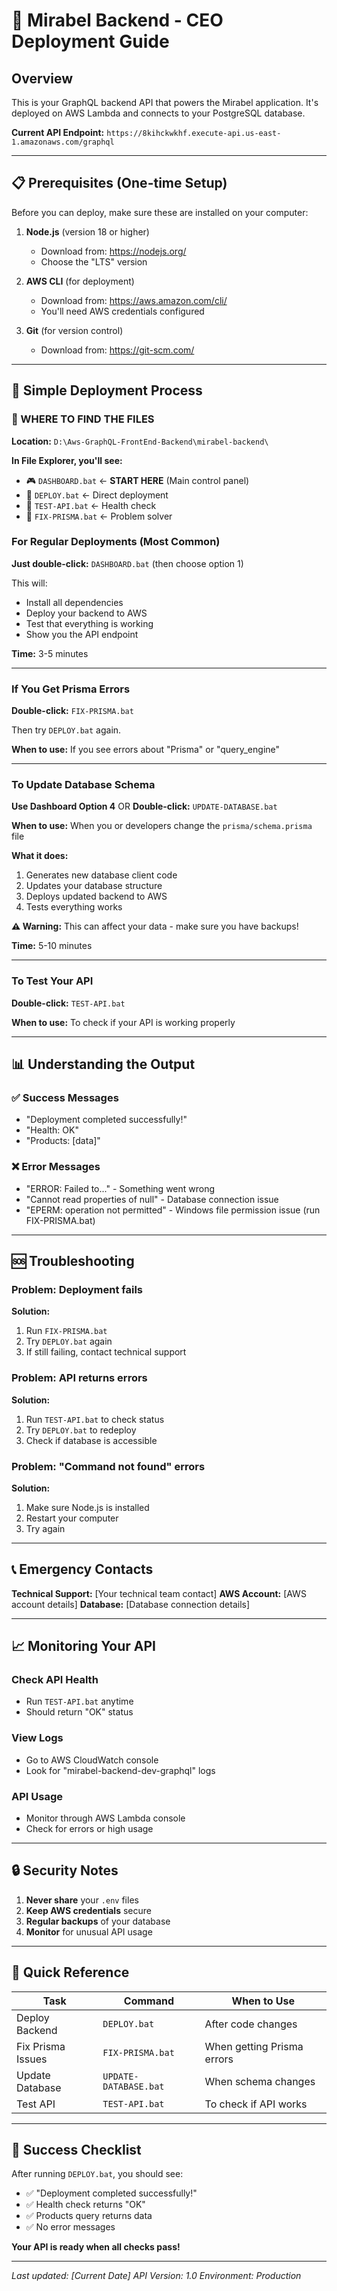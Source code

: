 # 🚀 Mirabel Backend - CEO Deployment Guide

## Overview
This is your GraphQL backend API that powers the Mirabel application. It's deployed on AWS Lambda and connects to your PostgreSQL database.

**Current API Endpoint:** `https://8kihckwkhf.execute-api.us-east-1.amazonaws.com/graphql`

---

## 📋 Prerequisites (One-time Setup)

Before you can deploy, make sure these are installed on your computer:

1. **Node.js** (version 18 or higher)
   - Download from: https://nodejs.org/
   - Choose the "LTS" version

2. **AWS CLI** (for deployment)
   - Download from: https://aws.amazon.com/cli/
   - You'll need AWS credentials configured

3. **Git** (for version control)
   - Download from: https://git-scm.com/

---

## 🎯 Simple Deployment Process

### 📂 WHERE TO FIND THE FILES

**Location:** `D:\Aws-GraphQL-FrontEnd-Backend\mirabel-backend\`

**In File Explorer, you'll see:**
- 🎮 `DASHBOARD.bat` ← **START HERE** (Main control panel)
- 🚀 `DEPLOY.bat` ← Direct deployment
- 🧪 `TEST-API.bat` ← Health check
- 🔧 `FIX-PRISMA.bat` ← Problem solver

### For Regular Deployments (Most Common)

**Just double-click:** `DASHBOARD.bat` (then choose option 1)

This will:
- Install all dependencies
- Deploy your backend to AWS
- Test that everything is working
- Show you the API endpoint

**Time:** 3-5 minutes

---

### If You Get Prisma Errors

**Double-click:** `FIX-PRISMA.bat`

Then try `DEPLOY.bat` again.

**When to use:** If you see errors about "Prisma" or "query_engine"

---

### To Update Database Schema

**Use Dashboard Option 4** OR **Double-click:** `UPDATE-DATABASE.bat`

**When to use:** When you or developers change the `prisma/schema.prisma` file

**What it does:**
1. Generates new database client code
2. Updates your database structure  
3. Deploys updated backend to AWS
4. Tests everything works

**⚠️ Warning:** This can affect your data - make sure you have backups!

**Time:** 5-10 minutes

---

### To Test Your API

**Double-click:** `TEST-API.bat`

**When to use:** To check if your API is working properly

---

## 📊 Understanding the Output

### ✅ Success Messages
- "Deployment completed successfully!"
- "Health: OK"
- "Products: [data]"

### ❌ Error Messages
- "ERROR: Failed to..." - Something went wrong
- "Cannot read properties of null" - Database connection issue
- "EPERM: operation not permitted" - Windows file permission issue (run FIX-PRISMA.bat)

---

## 🆘 Troubleshooting

### Problem: Deployment fails
**Solution:** 
1. Run `FIX-PRISMA.bat`
2. Try `DEPLOY.bat` again
3. If still failing, contact technical support

### Problem: API returns errors
**Solution:**
1. Run `TEST-API.bat` to check status
2. Try `DEPLOY.bat` to redeploy
3. Check if database is accessible

### Problem: "Command not found" errors
**Solution:**
1. Make sure Node.js is installed
2. Restart your computer
3. Try again

---

## 📞 Emergency Contacts

**Technical Support:** [Your technical team contact]
**AWS Account:** [AWS account details]
**Database:** [Database connection details]

---

## 📈 Monitoring Your API

### Check API Health
- Run `TEST-API.bat` anytime
- Should return "OK" status

### View Logs
- Go to AWS CloudWatch console
- Look for "mirabel-backend-dev-graphql" logs

### API Usage
- Monitor through AWS Lambda console
- Check for errors or high usage

---

## 🔒 Security Notes

1. **Never share** your `.env` files
2. **Keep AWS credentials** secure
3. **Regular backups** of your database
4. **Monitor** for unusual API usage

---

## 📝 Quick Reference

| Task | Command | When to Use |
|------|---------|-------------|
| Deploy Backend | `DEPLOY.bat` | After code changes |
| Fix Prisma Issues | `FIX-PRISMA.bat` | When getting Prisma errors |
| Update Database | `UPDATE-DATABASE.bat` | When schema changes |
| Test API | `TEST-API.bat` | To check if API works |

---

## 🎯 Success Checklist

After running `DEPLOY.bat`, you should see:
- ✅ "Deployment completed successfully!"
- ✅ Health check returns "OK"
- ✅ Products query returns data
- ✅ No error messages

**Your API is ready when all checks pass!**

---

*Last updated: [Current Date]*
*API Version: 1.0*
*Environment: Production*
